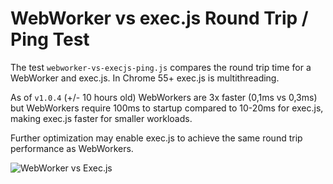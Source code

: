 # WebWorker vs exec.js Round Trip / Ping Test

The test `webworker-vs-execjs-ping.js` compares the round trip time for a WebWorker and exec.js. In Chrome 55+ exec.js is multithreading.

As of `v1.0.4` (+/- 10 hours old) WebWorkers are 3x faster (0,1ms vs 0,3ms) but WebWorkers require 100ms to startup compared to 10-20ms for exec.js, making exec.js faster for smaller workloads.

Further optimization may enable exec.js to achieve the same round trip performance as WebWorkers.

![WebWorker vs Exec.js](https://raw.githubusercontent.com/optimalisatie/exec.js/master/tests/webworker-vs-execjs-ping.png)

